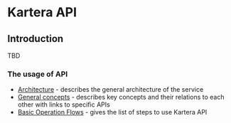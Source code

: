 # Kartera API

## Introduction
TBD

### The usage of API
- [Architecture](architecture.md) - describes the general architecture of the service
- [General concepts](general-concepts.md) - describes key concepts and their relations to each other with links to specific APIs
- [Basic Operation Flows](basic-operation-flows.md) - gives the list of steps to use Kartera API
